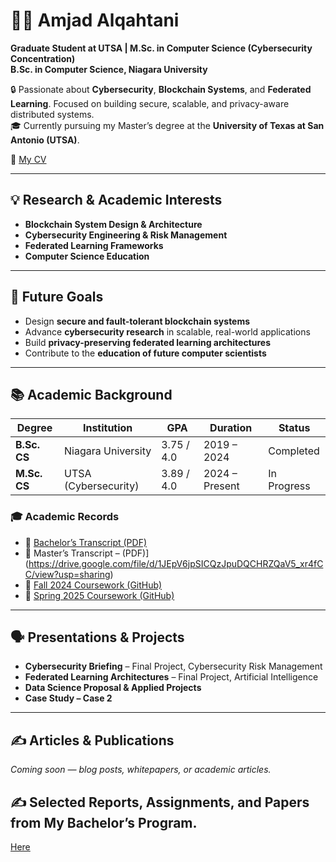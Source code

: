 # 👨‍🎓 Amjad Alqahtani

**Graduate Student at UTSA | M.Sc. in Computer Science (Cybersecurity Concentration)**  
**B.Sc. in Computer Science, Niagara University**

🔒 Passionate about **Cybersecurity**, **Blockchain Systems**, and **Federated Learning**. Focused on building secure, scalable, and privacy-aware distributed systems.  
🎓 Currently pursuing my Master’s degree at the **University of Texas at San Antonio (UTSA)**.

📄 [My CV](https://docs.google.com/document/d/13wfUfFP0EuihwszW2rxeEseJHMd8sGG46nnIyVjGuEg/edit?usp=sharing)

---

## 💡 Research & Academic Interests

- **Blockchain System Design & Architecture**
- **Cybersecurity Engineering & Risk Management**
- **Federated Learning Frameworks**
- **Computer Science Education**

---

## 🎯 Future Goals

- Design **secure and fault-tolerant blockchain systems**
- Advance **cybersecurity research** in scalable, real-world applications
- Build **privacy-preserving federated learning architectures**
- Contribute to the **education of future computer scientists**

---

## 📚 Academic Background

| Degree       | Institution             | GPA        | Duration       | Status      |
|--------------|--------------------------|------------|----------------|-------------|
| **B.Sc. CS** | Niagara University        | 3.75 / 4.0 | 2019 – 2024    | Completed   |
| **M.Sc. CS** | UTSA (Cybersecurity)      | 3.89 / 4.0 | 2024 – Present | In Progress |

### 🎓 Academic Records  

- 📑 [Bachelor’s Transcript (PDF)](https://drive.google.com/file/d/1YA4sciorPg3E9QTjAJZbJxFFDGmQrmgb/view?usp=sharing)  
- 📑 Master’s Transcript – (PDF)](https://drive.google.com/file/d/1JEpV6jpSICQzJpuDQCHRZQaV5_xr4fCC/view?usp=sharing)
- 📘 [Fall 2024 Coursework (GitHub)](https://github.com/AmjadAlqahtani90/Fall-2024)  
- 📘 [Spring 2025 Coursework (GitHub)](https://github.com/AmjadAlqahtani90/Spring2025/tree/main)

---

## 🗣️ Presentations & Projects

- **Cybersecurity Briefing** – Final Project, Cybersecurity Risk Management  
- **Federated Learning Architectures** – Final Project, Artificial Intelligence  
- **Data Science Proposal & Applied Projects**  
- **Case Study – Case 2**

---

## ✍️ Articles & Publications

*Coming soon — blog posts, whitepapers, or academic articles.*

## ✍️ Selected Reports, Assignments, and Papers from My Bachelor’s Program.
[Here](https://github.com/AmjadAlqahtani90/BCP)  
